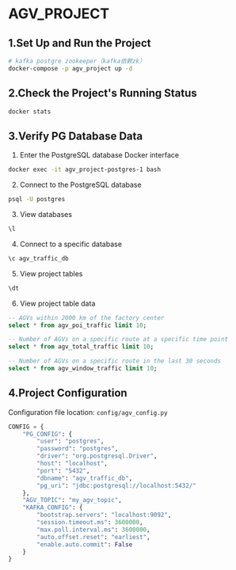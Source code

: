 # AGV_PROJECT

## 1.Set Up and Run the Project

```sh
# kafka postgre zookeeper（kafka依赖zk）
docker-compose -p agv_project up -d
```

## 2.Check the Project's Running Status

```sh
docker stats
```

## 3.Verify PG Database Data

1. Enter the PostgreSQL database Docker interface

```sh
docker exec -it agv_project-postgres-1 bash
```

2. Connect to the PostgreSQL database

```sh
psql -U postgres
```

3. View databases

```sql
\l
```

4. Connect to a specific database

```sql
\c agv_traffic_db
```

5. View project tables

```sql
\dt
```

6. View project table data

```sql
-- AGVs within 2000 km of the factory center
select * from agv_poi_traffic limit 10;

-- Number of AGVs on a specific route at a specific time point
select * from agv_total_traffic limit 10;

-- Number of AGVs on a specific route in the last 30 seconds
select * from agv_window_traffic limit 10;
```



## 4.Project Configuration

Configuration file location: `config/agv_config.py`

```python
CONFIG = {
    "PG_CONFIG": {
        "user": "postgres",
        "password": "postgres",
        "driver": "org.postgresql.Driver",
        "host": "localhost",
        "port": "5432",
        "dbname": "agv_traffic_db",
        "pg_uri": "jdbc:postgresql://localhost:5432/"
    },
    "AGV_TOPIC": "my_agv_topic",
    "KAFKA_CONFIG": {
        "bootstrap.servers": "localhost:9092",
        "session.timeout.ms": 3600000,
        "max.poll.interval.ms": 3600000,
        "auto.offset.reset": "earliest",
        "enable.auto.commit": False
    }
}
```

